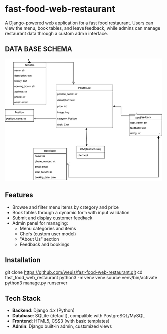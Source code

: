 # fast-food-web-restaurant

A Django-powered web application for a fast food restaurant. 
Users can view the menu, book tables, and leave feedback, 
while admins can manage restaurant data through a custom admin interface.

## DATA BASE SCHEMA
![Data Base Schema](docs/restaurant_app.drawio.png)

## Features

- Browse and filter menu items by category and price
- Book tables through a dynamic form with input validation
- Submit and display customer feedback
- Admin panel for managing:
  - Menu categories and items
  - Chefs (custom user model)
  - "About Us" section
  - Feedback and bookings

## Installation
git clone https://github.com/weuis/fast-food-web-restaurant.git
cd fast_food_web_restaurant
python3 -m venv venv
source venv/bin/activate
python3 manage.py runserver

## Tech Stack

- **Backend**: Django 4.x (Python)
- **Database**: SQLite (default), compatible with PostgreSQL/MySQL
- **Frontend**: HTML5, CSS3 (with basic templates)
- **Admin**: Django built-in admin, customized views


